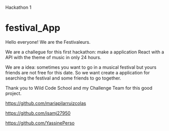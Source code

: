 
Hackathon 1


# festival_App

Hello everyone!
We are the Festivaleurs.

We are a challegue for this first hackathon: make a application React with a API with the theme of music in only 24 hours.

We are a idea: sometimes you want to go in a musical festival but yours friends are not free for this date. So we want create a application for searching the festival and some friends to go together.


Thank you to Wild Code School and my Challenge Team for this good project.

https://github.com/mariapilarruizcolas


https://github.com/isamj27950


https://github.com/YassinePerso




